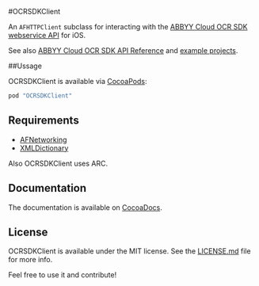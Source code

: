 #OCRSDKClient

An `AFHTTPClient` subclass for interacting with the [ABBYY Cloud OCR SDK webservice API](http://ocrsdk.com) for iOS.

See also [ABBYY Cloud OCR SDK API Reference](http://ocrsdk.com/documentation/apireference) and [example projects](https://github.com/abbyysdk/ocrsdk.com).

##Ussage

OCRSDKClient is available via [CocoaPods](http://cocoapods.org):

```Ruby
pod "OCRSDKClient"
```

## Requirements

- [AFNetworking](https://github.com/AFNetworking/AFNetworking)
- [XMLDictionary](https://github.com/nicklockwood/XMLDictionary)

Also OCRSDKClient uses ARC.

## Documentation

The documentation is available on [CocoaDocs](http://cocoadocs.org/docsets/OCRSDKClient).

## License

OCRSDKClient is available under the MIT license. See the [LICENSE.md](LICENSE.md) file for more info.

Feel free to use it and contribute!

